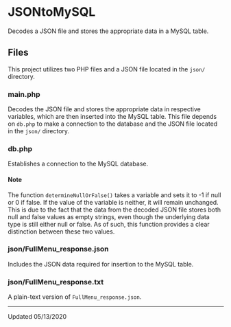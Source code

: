 # JSONtoMySQL
Decodes a JSON file and stores the appropriate data in a MySQL table.

## Files
This project utilizes two PHP files and a JSON file located in the `json/` directory.

### main.php
Decodes the JSON file and stores the appropriate data in respective variables, which are then inserted into the MySQL table.  This file depends on `db.php` to make a connection to the database and the JSON file located in the `json/` directory.

### db.php
Establishes a connection to the MySQL database.

#### Note
The function `determineNullOrFalse()` takes a variable and sets it to -1 if null or 0 if false.  If the value of the variable is neither, it will remain unchanged.  This is due to the fact that the data from the decoded JSON file stores both null and false values as empty strings, even though the underlying data type is still either null or false.  As of such, this function provides a clear distinction between these two values.

### json/FullMenu_response.json
Includes the JSON data required for insertion to the MySQL table.

### json/FullMenu_response.txt
A plain-text version of `FullMenu_response.json`.

___

Updated 05/13/2020

